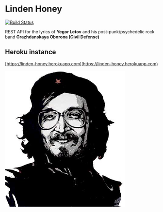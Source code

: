 # Linden Honey

[![Build Status](https://travis-ci.org/alebabai/linden-honey.svg?branch=master)](https://travis-ci.org/alebabai/linden-honey)

REST API for the lyrics of __Yegor Letov__ and his post-punk/psychedelic rock band __Grazhdanskaya Oborona (Civil Defense)__

## Heroku instance

[https://linden-honey.herokuapp.com](https://linden-honey.herokuapp.com)

![](images/logo.jpg)
